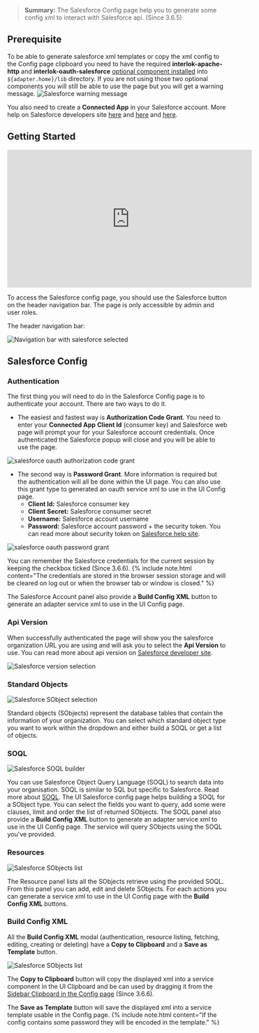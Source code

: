 > **Summary:** The Salesforce Config page help you to generate some config xml to interact with Salesforce api. (Since 3.6.5)

## Prerequisite ##

To be able to generate salesforce xml templates or copy the xml config to the Config page clipboard you need to have the required **interlok-apache-http** and **interlok-oauth-salesforce** [optional component installed](/pages/adapter/adapter-optional-components) into `${adapter.home}/lib` directory.
If you are not using those two optional components you will still be able to use the page but you will get a warning message. ![Salesforce warning message](../../images/ui-user-guide/salesforce-warning-message.png)

You also need to create a **Connected App** in your Salesforce account. More help on Salesforce developers site [here](https://developer.salesforce.com/docs/atlas.en-us.api_rest.meta/api_rest/intro_defining_remote_access_applications.htm) and [here](https://developer.salesforce.com/page/Connected_Apps) and [here](https://developer.salesforce.com/page/Digging_Deeper_into_OAuth_2.0_on_Force.com).

## Getting Started ##

<iframe width="560" height="315" src="https://www.youtube.com/embed/kPNPLQbpSKg" frameborder="0" allowfullscreen></iframe>

To access the Salesforce config page, you should use the Salesforce button on the header navigation bar. The page is only accessible by admin and user roles.

The header navigation bar:

 ![Navigation bar with salesforce selected](../../images/ui-user-guide/salesforce-header-navigation.png)

## Salesforce Config ##

### Authentication ###

The first thing you will need to do in the Salesforce Config page is to authenticate your account. There are two ways to do it.

- The easiest and fastest way is **Authorization Code Grant**. You need to enter your **Connected App** **Client Id** (consumer key) and Salesforce web page will prompt your for your Salesforce account credentials. Once authenticated the Salesforce popup will close and you will be able to use the page.

 ![salesforce oauth authorization code grant](../../images/ui-user-guide/salesforce-oauth-authorization-code-grant.png)

- The second way is **Password Grant**. More information is required but the authentication will all be done within the UI page. You can also use this grant type to generated an oauth service xml to use in the UI Config page.
  - **Client Id:** Salesforce consumer key
  - **Client Secret:** Salesforce consumer secret
  - **Username:** Salesforce account username
  - **Password:** Salesforce account password + the security token. You can read more about security token on [Salesforce help site](https://help.salesforce.com/articleView?id=user_security_token.htm&type=0).

 ![salesforce oauth password grant](../../images/ui-user-guide/salesforce-oauth-password-grant.png)

You can remember the Salesforce credentials for the current session by keeping the checkbox ticked (Since 3.6.6).
{% include note.html content="The credentials are stored in the browser session storage and will be cleared on log out or when the browser tab or window is closed." %}

The Salesforce Account panel also provide a **Build Config XML** button to generate an adapter service xml to use in the UI Config page.

### Api Version ###

When successfully authenticated the page will show you the salesforce organization URL you are using and will ask you to select the **Api Version** to use. You can read more about api version on [Salesforce developer site](https://developer.salesforce.com/blogs/developer-relations/2013/10/api-versions-and-the-salesforce-metadata-api.html).

![Salesforce version selection](../../images/ui-user-guide/salesforce-version-selection.png)

### Standard Objects ###

![Salesforce SObject selection](../../images/ui-user-guide/salesforce-sobject-selection.png)

Standard objects (SObjects) represent the database tables that contain the information of your organization.
You can select which standard object type you want to work within the dropdown and either build a SOQL or get a list of objects.

### SOQL ###

![Salesforce SOQL builder](../../images/ui-user-guide/salesforce-soql-builder.png)

You can use Salesforce Object Query Language (SOQL) to search data into your organisation. SOQL is similar to SQL but specific to Salesforce. Read more about [SOQL](https://developer.salesforce.com/docs/atlas.en-us.soql_sosl.meta/soql_sosl/sforce_api_calls_soql.htm).
The UI Salesforce config page helps building a SOQL for a SObject type. You can select the fields you want to query, add some were clauses, limit and order the list of returned SObjects.
The SOQL panel also provide a **Build Config XML** button to generate an adapter service xml to use in the UI Config page. The service will query SObjects using the SOQL you've provided.

### Resources ###

![Salesforce SObjects list](../../images/ui-user-guide/salesforce-sobjetcs-list.png)

The Resource panel lists all the SObjects retrieve using the provided SOQL. From this panel you can add, edit and delete SObjects.
For each actions you can generate a service xml to use in the UI Config page with the **Build Config XML** buttons.

### Build Config XML ###

All the **Build Config XML** modal (authentication, resource listing, fetching, editing, creating or deleting) have a **Copy to Clipboard** and a **Save as Template** button.

![Salesforce SObjects list](../../images/ui-user-guide/salesforce-build-config-xml.png)

The **Copy to Clipboard** button will copy the displayed xml into a service component in the UI Clipboard and be can used by dragging it from the [Sidebar Clipboard in the Config page](/pages/ui/ui-config-sidebar#clipboard-sidebar) (Since 3.6.6).

The **Save as Template** button will save the displayed xml into a service template usable in the Config page.
{% include note.html content="If the config contains some password they will be encoded in the template." %}

